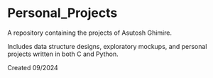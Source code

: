 # Personal_Projects
A repository containing the projects of Asutosh Ghimire.

Includes data structure designs, exploratory mockups, and personal projects written in both C and Python.

Created 09/2024

